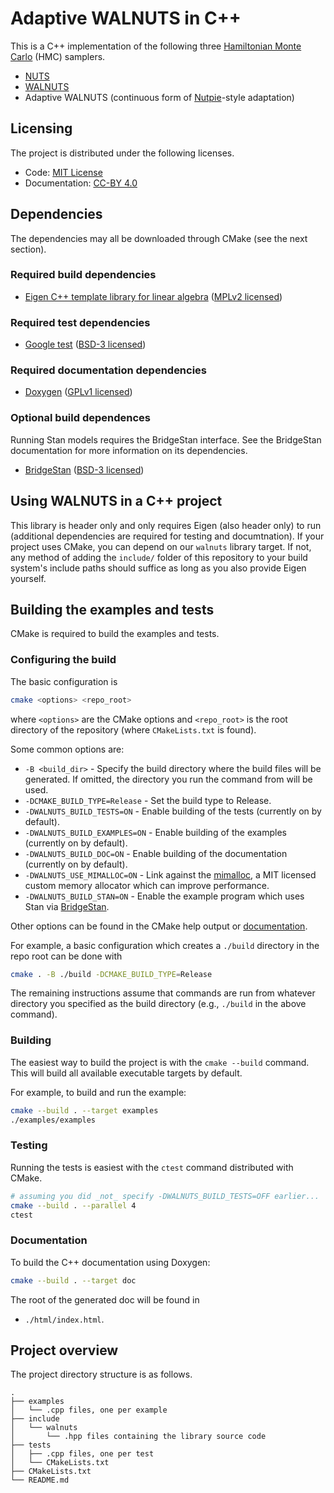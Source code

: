 # Adaptive WALNUTS in C++

This is a C++ implementation of the following three [Hamiltonian Monte
Carlo](https://en.wikipedia.org/wiki/Hamiltonian_Monte_Carlo) (HMC) samplers.

* [NUTS](https://www.jmlr.org/papers/volume15/hoffman14a/hoffman14a.pdf)
* [WALNUTS](https://arxiv.org/abs/2506.18746)
* Adaptive WALNUTS (continuous form of [Nutpie](https://github.com/pymc-devs/nutpie)-style adaptation)


## Licensing

The project is distributed under the following licenses.

* Code: [MIT License](https://opensource.org/license/mit)
* Documentation: [CC-BY 4.0](https://creativecommons.org/licenses/by/4.0/deed.en)


## Dependencies

The dependencies may all be downloaded through CMake (see the next
section).

### Required build dependencies

* [Eigen C++ template library for linear algebra](https://eigen.tuxfamily.org/index.php?title=Main_Page)
([MPLv2 licensed](https://www.mozilla.org/en-US/MPL/2.0/))

### Required test dependencies

* [Google test](https://github.com/google/googletest) ([BSD-3
licensed](https://opensource.org/license/bsd-3-clause))

### Required documentation dependencies

* [Doxygen](https://www.doxygen.nl/#google_vignette) ([GPLv1 licensed](https://www.gnu.org/licenses/old-licenses/gpl-1.0.html))

### Optional build dependences

Running Stan models requires the BridgeStan interface.  See the BridgeStan documentation for more
information on its dependencies.

* [BridgeStan](https://github.com/roualdes/bridgestan)  ([BSD-3
licensed](https://opensource.org/license/bsd-3-clause))

## Using WALNUTS in a C++ project

This library is header only and only requires Eigen (also header only)
to run (additional dependencies are required for testing and documtnation).
If your project uses CMake, you can depend on our
`walnuts` library target. If not, any method of adding the `include/`
folder of this repository to your build system's include paths should suffice
as long as you also provide Eigen yourself.

## Building the examples and tests

CMake is required to build the examples and tests.

### Configuring the build

The basic configuration is

```sh
cmake <options> <repo_root>
```

where `<options>` are the CMake options and `<repo_root>` is the root
directory of the repository (where `CMakeLists.txt` is found).

Some common options are:

- `-B <build_dir>` - Specify the build directory where the build files will be generated. If omitted, the directory you run the command from will be used.
- `-DCMAKE_BUILD_TYPE=Release` - Set the build type to Release.
- `-DWALNUTS_BUILD_TESTS=ON` - Enable building of the tests (currently on by default).
- `-DWALNUTS_BUILD_EXAMPLES=ON` - Enable building of the examples (currently on by default).
- `-DWALNUTS_BUILD_DOC=ON` - Enable building of the documentation (currently on by default).
- `-DWALNUTS_USE_MIMALLOC=ON` - Link against the [mimalloc](https://github.com/microsoft/mimalloc), a MIT licensed custom memory allocator which can improve performance.
- `-DWALNUTS_BUILD_STAN=ON` - Enable the example program which uses Stan via [BridgeStan](github.com/roualdes/bridgestan).

Other options can be found in the CMake help output or [documentation](https://cmake.org/cmake/help/latest/manual/cmake.1.html).

For example, a basic configuration which creates a `./build` directory in the repo
root can be done with

```sh
cmake . -B ./build -DCMAKE_BUILD_TYPE=Release
```

The remaining instructions assume that commands are run from whatever
directory you specified as the build directory (e.g., `./build` in the above command).

### Building

The easiest way to build the project is with the `cmake --build`
command. This will build all available executable targets by default.

For example, to build and run the example:

```bash
cmake --build . --target examples
./examples/examples
```


### Testing

Running the tests is easiest with the `ctest` command distributed with CMake.

```bash
# assuming you did _not_ specify -DWALNUTS_BUILD_TESTS=OFF earlier...
cmake --build . --parallel 4
ctest
```

### Documentation

To build the C++ documentation using Doxygen:

```bash
cmake --build . --target doc
```

The root of the generated doc will be found in

* `./html/index.html`.


## Project overview

The project directory structure is as follows.


```
.
├── examples
│   └── .cpp files, one per example
├── include
│   └── walnuts
│       └── .hpp files containing the library source code
├── tests
│   ├── .cpp files, one per test
│   └── CMakeLists.txt
├── CMakeLists.txt
└── README.md
```
